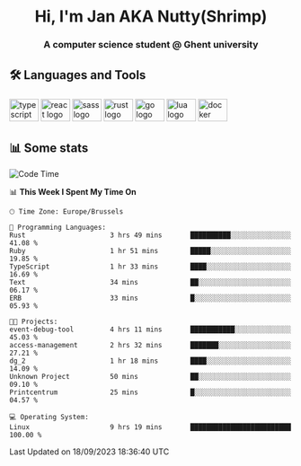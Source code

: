 <h1 align="center">Hi, I'm Jan AKA Nutty(Shrimp)</h1>
<h3 align="center">A computer science student @ Ghent university</h3>

<h2 align="left">🛠️ Languages and Tools</h2>

###

<div align="left">
  <img src="https://cdn.jsdelivr.net/gh/devicons/devicon/icons/typescript/typescript-original.svg" height="40" width="52" alt="typescript logo"  />
  <img src="https://cdn.jsdelivr.net/gh/devicons/devicon/icons/react/react-original.svg" height="40" width="52" alt="react logo"  />
  <img src="https://cdn.jsdelivr.net/gh/devicons/devicon/icons/sass/sass-original.svg" height="40" width="52" alt="sass logo"  />
  <img src="https://cdn.jsdelivr.net/gh/devicons/devicon/icons/rust/rust-plain.svg" height="40" width="52" alt="rust logo"  />
  <img src="https://cdn.jsdelivr.net/gh/devicons/devicon/icons/go/go-original.svg" height="40" width="52" alt="go logo"  />
  <img src="https://cdn.jsdelivr.net/gh/devicons/devicon/icons/lua/lua-original.svg" height="40" width="52" alt="lua logo"  />
  <img src="https://cdn.jsdelivr.net/gh/devicons/devicon/icons/docker/docker-original.svg" height="40" width="52" alt="docker logo"  />
</div>

<h2>📊 Some stats</h2>

<!--START_SECTION:waka-->
![Code Time](http://img.shields.io/badge/Code%20Time-3%2C675%20hrs%2013%20mins-blue)

📊 **This Week I Spent My Time On** 

```text
🕑︎ Time Zone: Europe/Brussels

💬 Programming Languages: 
Rust                     3 hrs 49 mins       ██████████░░░░░░░░░░░░░░░   41.08 % 
Ruby                     1 hr 51 mins        █████░░░░░░░░░░░░░░░░░░░░   19.85 % 
TypeScript               1 hr 33 mins        ████░░░░░░░░░░░░░░░░░░░░░   16.69 % 
Text                     34 mins             ██░░░░░░░░░░░░░░░░░░░░░░░   06.17 % 
ERB                      33 mins             █░░░░░░░░░░░░░░░░░░░░░░░░   05.93 % 

🐱‍💻 Projects: 
event-debug-tool         4 hrs 11 mins       ███████████░░░░░░░░░░░░░░   45.03 % 
access-management        2 hrs 32 mins       ███████░░░░░░░░░░░░░░░░░░   27.21 % 
dg_2                     1 hr 18 mins        ████░░░░░░░░░░░░░░░░░░░░░   14.09 % 
Unknown Project          50 mins             ██░░░░░░░░░░░░░░░░░░░░░░░   09.10 % 
Printcentrum             25 mins             █░░░░░░░░░░░░░░░░░░░░░░░░   04.57 % 

💻 Operating System: 
Linux                    9 hrs 19 mins       █████████████████████████   100.00 % 
```


 Last Updated on 18/09/2023 18:36:40 UTC
<!--END_SECTION:waka-->
